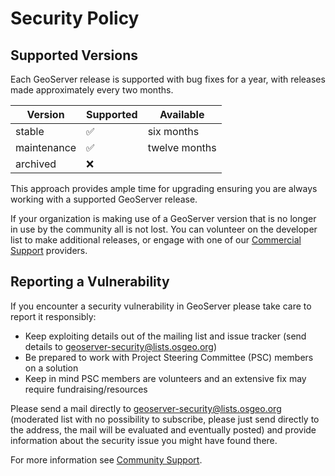 # Security Policy

## Supported Versions

Each GeoServer release is supported with bug fixes for a year, with releases made approximately every two months.

| Version     | Supported          | Available     |
| ----------- | ------------------ | ------------- |
| stable      | :white_check_mark: | six months    |
| maintenance | :white_check_mark: | twelve months |
| archived    | :x:                |               |

This approach provides ample time for upgrading ensuring you are always working with a supported GeoServer release.

If your organization is making use of a GeoServer version that is no longer in use by the community all is not lost.
You can volunteer on the developer list to make additional releases, or engage with one of our [Commercial Support](http://geoserver.org/support/) providers.

## Reporting a Vulnerability

If you encounter a security vulnerability in GeoServer please take care to report it responsibly:

- Keep exploiting details out of the mailing list and issue tracker (send details to geoserver-security@lists.osgeo.org)
- Be prepared to work with Project Steering Committee (PSC) members on a solution
- Keep in mind PSC members are volunteers and an extensive fix may require fundraising/resources

Please send a mail directly to geoserver-security@lists.osgeo.org (moderated list with no possibility to subscribe, please just send directly to the address, the mail will be evaluated and eventually posted) and provide information about the security issue you might have found there.

For more information see [Community Support](http://geoserver.org/comm/).
